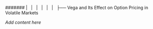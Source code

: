 ####### |   |   |   |   |   |   ├── Vega and Its Effect on Option Pricing in Volatile Markets

*Add content here*